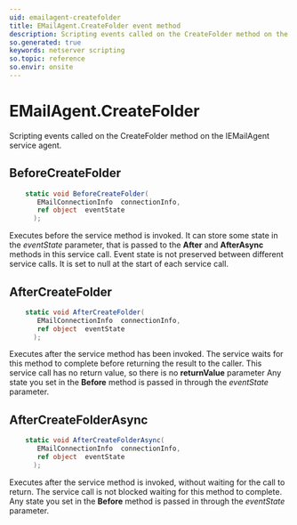 ```yaml
---
uid: emailagent-createfolder
title: EMailAgent.CreateFolder event method
description: Scripting events called on the CreateFolder method on the EMailAgent service agent.
so.generated: true
keywords: netserver scripting
so.topic: reference
so.envir: onsite
---
```

# EMailAgent.CreateFolder

Scripting events called on the <see cref='M:IEMailAgent.CreateFolder'>CreateFolder</see> method on the <see cref='IEMailAgent'>IEMailAgent</see>  service agent.

## BeforeCreateFolder
```cs
    static void BeforeCreateFolder(
       EMailConnectionInfo  connectionInfo,
       ref object  eventState
      );
```
Executes before the service method is invoked.
It can store some state in the *eventState* parameter, that is passed to the **After** and **AfterAsync** methods in this service call.
Event state is not preserved between different service calls. It is set to null at the start of each service call.
## AfterCreateFolder
```cs
    static void AfterCreateFolder(
       EMailConnectionInfo  connectionInfo,
       ref object  eventState
      );
```
Executes after the service method has been invoked. The service waits for this method to complete before returning the result to the caller.
This service call has no return value, so there is no **returnValue** parameter
Any state you set in the **Before** method is passed in through the *eventState* parameter.
## AfterCreateFolderAsync
```cs
    static void AfterCreateFolderAsync(
       EMailConnectionInfo  connectionInfo,
       ref object  eventState
      );
```
Executes after the service method is invoked, without waiting for the call to return.
The service call is not blocked waiting for this method to complete.
Any state you set in the **Before** method is passed in through the *eventState* parameter.

